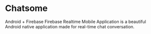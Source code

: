 # Chatsome
Android + Firebase Firebase Realtime Mobile Application is a beautiful Android native application made for real-time chat conversation.
